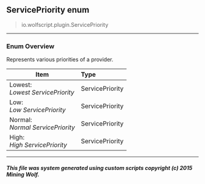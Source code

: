 ## ServicePriority __enum__

>io.wolfscript.plugin.ServicePriority

---

### Enum Overview

Represents various priorities of a provider.

Item | Type   
--- | :--- 
Lowest: <br> _Lowest ServicePriority_ | ServicePriority
Low: <br> _Low ServicePriority_ | ServicePriority
Normal: <br> _Normal ServicePriority_ | ServicePriority
High: <br> _High ServicePriority_ | ServicePriority



---



##### This file was system generated using custom scripts copyright (c) 2015 Mining Wolf.
	

